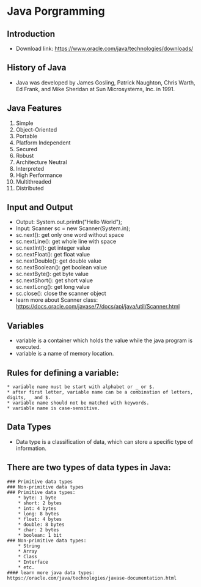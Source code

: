 # Java Porgramming
## Introduction
* Download link: https://www.oracle.com/java/technologies/downloads/
## History of Java
* Java was developed by James Gosling, Patrick Naughton, Chris Warth, Ed Frank, and Mike Sheridan at Sun Microsystems, Inc. in 1991.

## Java Features
1. Simple
2. Object-Oriented
3. Portable
4. Platform Independent
5. Secured
6. Robust
7. Architecture Neutral
8. Interpreted
9. High Performance
10. Multithreaded
11. Distributed

## Input and Output
* Output: System.out.println("Hello World");
* Input: Scanner sc = new Scanner(System.in);
* sc.next(): get only one word without space
* sc.nextLine(): get whole line with space
* sc.nextInt(): get integer value
* sc.nextFloat(): get float value
* sc.nextDouble(): get double value
* sc.nextBoolean(): get boolean value
* sc.nextByte(): get byte value
* sc.nextShort(): get short value
* sc.nextLong(): get long value
* sc.close(): close the scanner object
* learn  more about Scanner class: https://docs.oracle.com/javase/7/docs/api/java/util/Scanner.html

## Variables
* variable is a container which holds the value while the java program is executed.
* variable is a name of memory location.
##  Rules for defining a variable:
    * variable name must be start with alphabet or _ or $.
    * after first letter, variable name can be a combination of letters, digits, _ and $.
    * variable name should not be matched with keywords.
    * variable name is case-sensitive.

## Data Types
* Data type is a classification of data, which can store a specific type of information.
## There are two types of data types in Java:
    ### Primitive data types
    ### Non-primitive data types
    ### Primitive data types:
        * byte: 1 byte
        * short: 2 bytes
        * int: 4 bytes
        * long: 8 bytes
        * float: 4 bytes
        * double: 8 bytes
        * char: 2 bytes
        * boolean: 1 bit
    ### Non-primitive data types:
        * String
        * Array
        * Class
        * Interface
        * etc.
    #### learn more java data types: https://oracle.com/java/technologies/javase-documentation.html
